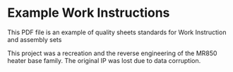 # Example Work Instructions
This PDF file is an example of quality sheets standards for Work Instruction and assembly sets 

This project was a recreation and the reverse engineering of the MR850 heater base family. The original IP was lost due to data corruption. 

